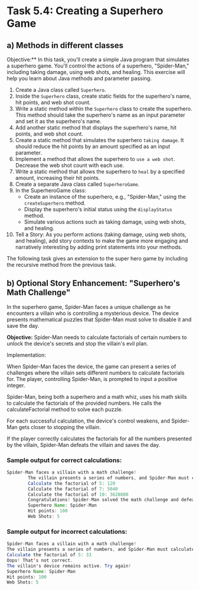 # Task 5.4: Creating a Superhero Game

## a) Methods in  different classes
Objective:** In this task, you'll create a simple Java program that simulates a superhero game. You'll control 
the 
actions of a superhero, "Spider-Man," including taking damage, using web shots, and healing. This exercise will help 
you learn about Java methods and parameter passing.

1. Create a Java class called `Superhero`.
2. Inside the `Superhero` class, create static fields for the superhero's name, hit points, and web shot count.
3. Write a static method within the `Superhero` class to create the superhero. This method should take the 
   superhero's name as an input parameter and set it as the superhero's name.
4. Add another static method that displays the superhero's name, hit points, and web shot count.
5. Create a static method that simulates the superhero `taking damage`. It should reduce the hit points by an amount 
   specified as an input parameter.
6. Implement a method that allows the superhero to `use a web shot`. Decrease the web shot count with each use.
7. Write a static method that allows the superhero to `heal` by a specified amount, increasing their hit points.
8. Create a separate Java class called `SuperheroGame`.
9. In the SuperheroGame class:
   - Create an instance of the superhero, e.g., "Spider-Man," using the `createSuperhero` method.
   - Display the superhero's initial status using the `displayStatus` method.
   - Simulate various actions such as taking damage, using web shots, and healing.
10. Tell a Story: As you perform actions (taking damage, using web shots, and healing), add story contexts to make the 
     game more engaging and narratively interesting by adding print statements into your methods.

The following task gives an extension to the super hero game by including the recursive method from the previous task.

## b) Optional Story Enhancement: "Superhero's Math Challenge"

In the superhero game, Spider-Man faces a unique challenge as he encounters a villain who is controlling a mysterious device. The device presents mathematical puzzles that Spider-Man must solve to disable it and save the day.

**Objective:** Spider-Man needs to calculate factorials of certain numbers to unlock the device's secrets and stop the 
villain's evil plan.

Implementation:

When Spider-Man faces the device, the game can present a series of challenges where the villain sets different numbers to calculate factorials for. The player, controlling Spider-Man, is prompted to input a positive integer.

Spider-Man, being both a superhero and a math whiz, uses his math skills to calculate the factorials of the provided numbers. He calls the calculateFactorial method to solve each puzzle.

For each successful calculation, the device's control weakens, and Spider-Man gets closer to stopping the villain.

If the player correctly calculates the factorials for all the numbers presented by the villain, Spider-Man defeats the villain and saves the day.

### Sample output for correct calculations:
```java
Spider-Man faces a villain with a math challenge!
        The villain presents a series of numbers, and Spider-Man must calculate their factorials to stop the device.
        Calculate the factorial of 5: 120
        Calculate the factorial of 7: 5040
        Calculate the factorial of 10: 3628800
        Congratulations! Spider-Man solved the math challenge and defeated the villain!
        Superhero Name: Spider-Man
        Hit points: 100
        Web Shots: 5
```

### Sample output for incorrect calculations:
```java
Spider-Man faces a villain with a math challenge!
The villain presents a series of numbers, and Spider-Man must calculate their factorials to stop the device.
Calculate the factorial of 5: 33
Oops! That's not correct.
The villain's device remains active. Try again!
Superhero Name: Spider-Man
Hit points: 100
Web Shots: 5
```
